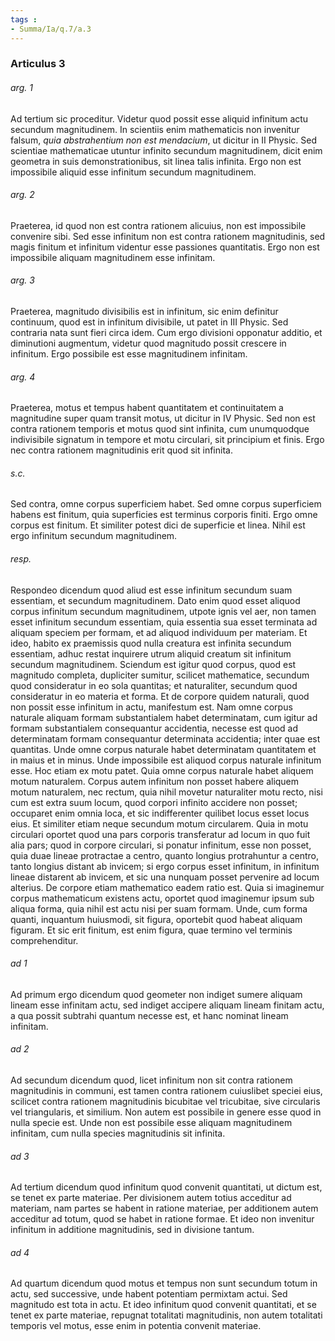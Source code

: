 ```yaml
---
tags : 
- Summa/Ia/q.7/a.3
---
```


### Articulus 3

###### arg. 1
Ad tertium sic proceditur. Videtur quod possit esse aliquid infinitum actu secundum magnitudinem. In scientiis enim mathematicis non invenitur falsum, *quia abstrahentium non est mendacium*, ut dicitur in II Physic. Sed scientiae mathematicae utuntur infinito secundum magnitudinem, dicit enim geometra in suis demonstrationibus, sit linea talis infinita. Ergo non est impossibile aliquid esse infinitum secundum magnitudinem.

###### arg. 2
Praeterea, id quod non est contra rationem alicuius, non est impossibile convenire sibi. Sed esse infinitum non est contra rationem magnitudinis, sed magis finitum et infinitum videntur esse passiones quantitatis. Ergo non est impossibile aliquam magnitudinem esse infinitam.

###### arg. 3
Praeterea, magnitudo divisibilis est in infinitum, sic enim definitur continuum, quod est in infinitum divisibile, ut patet in III Physic. Sed contraria nata sunt fieri circa idem. Cum ergo divisioni opponatur additio, et diminutioni augmentum, videtur quod magnitudo possit crescere in infinitum. Ergo possibile est esse magnitudinem infinitam.

###### arg. 4
Praeterea, motus et tempus habent quantitatem et continuitatem a magnitudine super quam transit motus, ut dicitur in IV Physic. Sed non est contra rationem temporis et motus quod sint infinita, cum unumquodque indivisibile signatum in tempore et motu circulari, sit principium et finis. Ergo nec contra rationem magnitudinis erit quod sit infinita.

###### s.c.
Sed contra, omne corpus superficiem habet. Sed omne corpus superficiem habens est finitum, quia superficies est terminus corporis finiti. Ergo omne corpus est finitum. Et similiter potest dici de superficie et linea. Nihil est ergo infinitum secundum magnitudinem.

###### resp.
Respondeo dicendum quod aliud est esse infinitum secundum suam essentiam, et secundum magnitudinem. Dato enim quod esset aliquod corpus infinitum secundum magnitudinem, utpote ignis vel aer, non tamen esset infinitum secundum essentiam, quia essentia sua esset terminata ad aliquam speciem per formam, et ad aliquod individuum per materiam. Et ideo, habito ex praemissis quod nulla creatura est infinita secundum essentiam, adhuc restat inquirere utrum aliquid creatum sit infinitum secundum magnitudinem. Sciendum est igitur quod corpus, quod est magnitudo completa, dupliciter sumitur, scilicet mathematice, secundum quod consideratur in eo sola quantitas; et naturaliter, secundum quod consideratur in eo materia et forma. Et de corpore quidem naturali, quod non possit esse infinitum in actu, manifestum est. Nam omne corpus naturale aliquam formam substantialem habet determinatam, cum igitur ad formam substantialem consequantur accidentia, necesse est quod ad determinatam formam consequantur determinata accidentia; inter quae est quantitas. Unde omne corpus naturale habet determinatam quantitatem et in maius et in minus. Unde impossibile est aliquod corpus naturale infinitum esse. Hoc etiam ex motu patet. Quia omne corpus naturale habet aliquem motum naturalem. Corpus autem infinitum non posset habere aliquem motum naturalem, nec rectum, quia nihil movetur naturaliter motu recto, nisi cum est extra suum locum, quod corpori infinito accidere non posset; occuparet enim omnia loca, et sic indifferenter quilibet locus esset locus eius. Et similiter etiam neque secundum motum circularem. Quia in motu circulari oportet quod una pars corporis transferatur ad locum in quo fuit alia pars; quod in corpore circulari, si ponatur infinitum, esse non posset, quia duae lineae protractae a centro, quanto longius protrahuntur a centro, tanto longius distant ab invicem; si ergo corpus esset infinitum, in infinitum lineae distarent ab invicem, et sic una nunquam posset pervenire ad locum alterius. De corpore etiam mathematico eadem ratio est. Quia si imaginemur corpus mathematicum existens actu, oportet quod imaginemur ipsum sub aliqua forma, quia nihil est actu nisi per suam formam. Unde, cum forma quanti, inquantum huiusmodi, sit figura, oportebit quod habeat aliquam figuram. Et sic erit finitum, est enim figura, quae termino vel terminis comprehenditur.

###### ad 1
Ad primum ergo dicendum quod geometer non indiget sumere aliquam lineam esse infinitam actu, sed indiget accipere aliquam lineam finitam actu, a qua possit subtrahi quantum necesse est, et hanc nominat lineam infinitam.

###### ad 2
Ad secundum dicendum quod, licet infinitum non sit contra rationem magnitudinis in communi, est tamen contra rationem cuiuslibet speciei eius, scilicet contra rationem magnitudinis bicubitae vel tricubitae, sive circularis vel triangularis, et similium. Non autem est possibile in genere esse quod in nulla specie est. Unde non est possibile esse aliquam magnitudinem infinitam, cum nulla species magnitudinis sit infinita.

###### ad 3
Ad tertium dicendum quod infinitum quod convenit quantitati, ut dictum est, se tenet ex parte materiae. Per divisionem autem totius acceditur ad materiam, nam partes se habent in ratione materiae, per additionem autem acceditur ad totum, quod se habet in ratione formae. Et ideo non invenitur infinitum in additione magnitudinis, sed in divisione tantum.

###### ad 4
Ad quartum dicendum quod motus et tempus non sunt secundum totum in actu, sed successive, unde habent potentiam permixtam actui. Sed magnitudo est tota in actu. Et ideo infinitum quod convenit quantitati, et se tenet ex parte materiae, repugnat totalitati magnitudinis, non autem totalitati temporis vel motus, esse enim in potentia convenit materiae.

